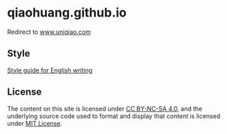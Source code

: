 # qiaohuang.github.io

Redirect to www.uniqiao.com

## Style

[Style guide for English writing](https://github.com/qiaohuang/English-Writing-Style)

## License

The content on this site is licensed under [CC BY-NC-SA 4.0](http://creativecommons.org/licenses/by-nc-sa/4.0/), 
and the underlying source code used to format and display that content is licensed under [MIT License](LICENSE).
